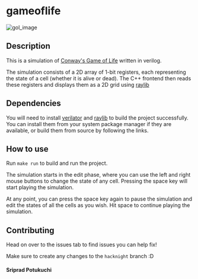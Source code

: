 # gameoflife

![gol_image](https://i.imgur.com/NApBYac.gif)

## Description
This is a simulation of [Conway's Game of Life](https://en.wikipedia.org/wiki/Conway%27s_Game_of_Life) written in verilog.

The simulation consists of a 2D array of 1-bit registers, each representing the state of a cell (whether it is alive or dead). The C++ frontend then reads these registers and displays them as a 2D grid using [raylib](https://www.raylib.com/)

## Dependencies
You will need to install [verilator](https://verilator.org/guide/latest/install.html#detailed-build-instructions) and [raylib](https://github.com/raysan5/raylib#build-and-installation) to build the project successfully. You can install them from your system package manager if they are available, or build them from source by following the links.

## How to use
Run `make run` to build and run the project.

The simulation starts in the edit phase, where you can use the left and right mouse buttons to change the state of any cell. Pressing the space key will start playing the simulation.

At any point, you can press the space key again to pause the simulation and edit the states of all the cells as you wish. Hit space to continue playing the simulation.

## Contributing
Head on over to the issues tab to find issues you can help fix!

Make sure to create any changes to the `hacknight` branch :D

#### Sriprad Potukuchi
